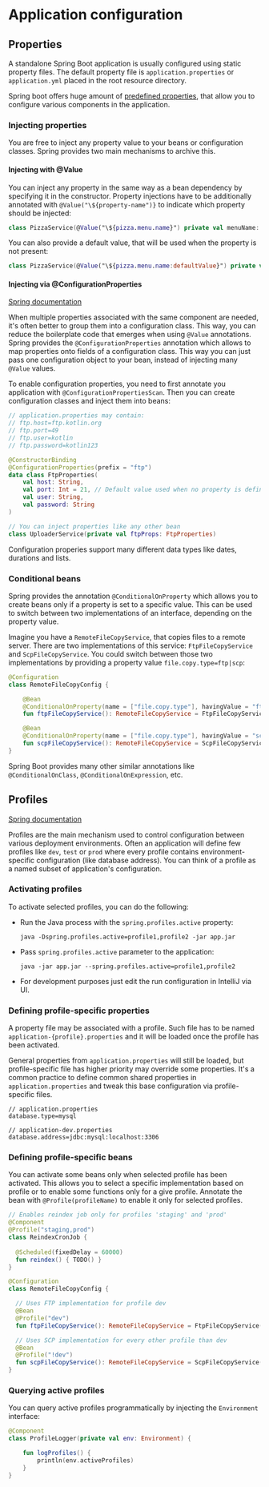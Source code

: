 # Application configuration
## Properties
A standalone Spring Boot application is usually configured using static property files.
The default property file is `application.properties` or `application.yml` placed in the root resource
directory.

Spring boot offers huge amount of [predefined properties](https://docs.spring.io/spring-boot/docs/current/reference/html/application-properties.html),
that allow you to configure various components in the application.

### Injecting properties
You are free to inject any property value to your beans or configuration classes. Spring provides two main
mechanisms to archive this.

#### Injecting with @Value
You can inject any property in the same way as a bean dependency by specifying it in the constructor. 
Property injections have to be additionally annotated with `@Value("\${property-name")}` to indicate which property
should be injected:
```kotlin
class PizzaService(@Value("\${pizza.menu.name}") private val menuName: String)
```
You can also provide a default value, that will be used when the property is not present:
```kotlin
class PizzaService(@Value("\${pizza.menu.name:defaultValue}") private val menuName: String)
```

#### Injecting via @ConfigurationProperties
[Spring documentation](https://docs.spring.io/spring-boot/docs/current/reference/html/features.html#features.external-config.typesafe-configuration-properties.enabling-annotated-types)

When multiple properties associated with the same component are needed, it's often better
to group them into a configuration class. This way, you can reduce the boilerplate code that
emerges when using `@Value` annotations. Spring provides the `@ConfigurationProperties` annotation
which allows to map properties onto fields of a configuration class. This way you can just pass
one configuration object to your bean, instead of injecting many `@Value` values.

To enable configuration properties, you need to first annotate you application with `@ConfigurationPropertiesScan`.
Then you can create configuration classes and inject them into beans:

```kotlin
// application.properties may contain:
// ftp.host=ftp.kotlin.org
// ftp.port=49
// ftp.user=kotlin
// ftp.password=kotlin123

@ConstructorBinding
@ConfigurationProperties(prefix = "ftp")
data class FtpProperties(
    val host: String,
    val port: Int = 21, // Default value used when no property is defined
    val user: String,
    val password: String
)

// You can inject properties like any other bean
class UploaderService(private val ftpProps: FtpProperties)
```

Configuration properies support many different data types like dates, durations and lists.

### Conditional beans
Spring provides the annotation `@ConditionalOnProperty` which allows you to create beans
only if a property is set to a specific value. This can be used to switch between two
implementations of an interface, depending on the property value.

Imagine you have a `RemoteFileCopyService`, that copies files to a remote server. There are
two implementations of this service: `FtpFileCopyService` and `ScpFileCopyService`. You could
switch between those two implementations by providing a property value `file.copy.type=ftp|scp`:

```kotlin
@Configuration
class RemoteFileCopyConfig {

    @Bean
    @ConditionalOnProperty(name = ["file.copy.type"], havingValue = "ftp")
    fun ftpFileCopyService(): RemoteFileCopyService = FtpFileCopyService()

    @Bean
    @ConditionalOnProperty(name = ["file.copy.type"], havingValue = "scp")
    fun scpFileCopyService(): RemoteFileCopyService = ScpFileCopyService()
}
```

Spring Boot provides many other similar annotations like `@ConditionalOnClass`, `@ConditionalOnExpression`, etc.

## Profiles
[Spring documentation](https://docs.spring.io/spring-boot/docs/current/reference/htmlsingle/#features.profiles)

Profiles are the main mechanism used to control configuration between various deployment
environments. Often an application will define few profiles like `dev`, `test` or `prod` where
every profile contains environment-specific configuration (like database address). You can think of
a profile as a named subset of application's configuration.

### Activating profiles
To activate selected profiles, you can do the following:
* Run the Java process with the `spring.profiles.active` property:

  ``java -Dspring.profiles.active=profile1,profile2 -jar app.jar``

* Pass `spring.profiles.active` parameter to the application:
 
  ```java -jar app.jar --spring.profiles.active=profile1,profile2```

* For development purposes just edit the run configuration in IntelliJ via UI.

### Defining profile-specific properties
A property file may be associated with a profile. Such file has to be named 
`application-{profile}.properties` and it will be loaded once the profile has been activated.

General properties from `application.properties` will still be loaded, but profile-specific
file has higher priority may override some properties. It's a common practice to define
common shared properties in `application.properties` and tweak this base configuration via
profile-specific files.

```
// application.properties
database.type=mysql

// application-dev.properties
database.address=jdbc:mysql:localhost:3306
```

### Defining profile-specific beans
You can activate some beans only when selected profile has been activated. This allows you to
select a specific implementation based on profile or to enable some functions only for a
give profile. Annotate the bean with `@Profile(profileName)` to enable it only for selected
profiles.

```kotlin
// Enables reindex job only for profiles 'staging' and 'prod'
@Component
@Profile("staging,prod")
class ReindexCronJob {
  
  @Scheduled(fixedDelay = 60000)
  fun reindex() { TODO() }
}

@Configuration
class RemoteFileCopyConfig {

  // Uses FTP implementation for profile dev
  @Bean
  @Profile("dev")
  fun ftpFileCopyService(): RemoteFileCopyService = FtpFileCopyService()

  // Uses SCP implementation for every other profile than dev
  @Bean
  @Profile("!dev")
  fun scpFileCopyService(): RemoteFileCopyService = ScpFileCopyService()
} 
```

### Querying active profiles
You can query active profiles programmatically by injecting the `Environment` interface:

```kotlin
@Component
class ProfileLogger(private val env: Environment) {

    fun logProfiles() {
        println(env.activeProfiles)
    }
}
```